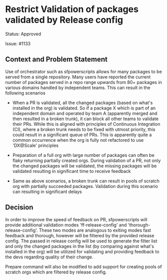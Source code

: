 # Restrict Validation of packages validated by Release config

Status: Approved

Issue: #1133

## Context and Problem Statement

Use of orchestrator such as sfpowerscripts allows for many packages to be served from a single repository. Many users have reported the current number of packages served in a repo range upwards from 80+ packages in various domains handled by independent teams.  This can result in the following scenarios

- When a PR is validated, all the changed packages (based on what's installed in the org) is validated. So if a package X which is part of an independent domain and operated by team A (apparently merged and then resulted in a broken trunk), it can block all other teams to validate their PRs. While this is aligned with principles of Continuous Integration (CI), where a broken trunk needs to be fixed with utmost priority, this could result in a significant queue of PRs. This is apparently quite a common occurrence when the org is fully not refactored to use 'DX@Scale' principles

- Preparation of a full org with large number of packages can often be flaky returning partially created orgs. During validation of a PR, not only the changed packages will be validated, the missing packages will be validated resulting in significant time to receive feedback

- Same as above scenarios, a broken trunk can result in pools of scratch org with partially succeeded packages. Validation during this scenario can resulting in significant delays


## Decision

In order to improve the speed of feedback on PR, sfpowerscripts will provide additional validation modes 'ff-release-config' and 'thorough-release-config'. These two modes are analogous to exiting modes fast feedback and thorough, however will be filtered by the provided release config.  The passed in release config will be used to generate the filter list and only the changed packages in the list (by comparing against what's installed in the org) will be utilized for validating and providing feedback to the devs regarding quality of their change.

Prepare command will also be modified to add support for creating pools of scratch orgs which are filtered by release config.
